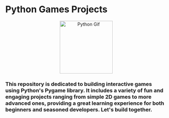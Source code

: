 # Python Games Projects

<div style="text-align: center;">
  <img src="https://media.giphy.com/media/KAq5w47R9rmTuvWOWa/giphy.gif" alt="Python Gif" width="165px"/>
</div>
<h3>This repository is dedicated to building interactive games using Python's Pygame library. It includes a variety of fun and engaging projects ranging from simple 2D games to more advanced ones, providing a great learning experience for both beginners and seasoned developers. Let's build together. </h3>

